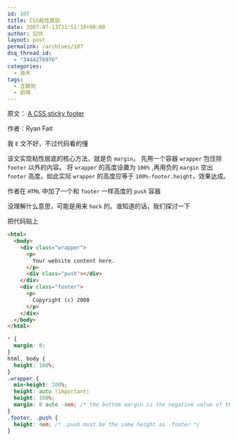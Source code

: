 ```yaml
---
id: 107
title: CSS粘性底部
date: 2007-07-13T21:51:10+00:00
author: 愆伏
layout: post
permalink: /archives/107
dsq_thread_id:
  - "3444278976"
categories:
  - 技术
tags:
  - 互联网
  - 前端
---
```

原文： [A CSS sticky footer](http://ryanfait.com/sticky-footer/)
  
作者：Ryan Fait

我 `E` 文不好，不过代码看的懂
  
该文实现粘性居底的核心方法，就是负 `margin`。
先用一个容器 `wrapper` 包住除 `footer` 以外的内容。
将 `wrapper` 的高度设置为 `100%` ,再用负的 `margin` 空出 `footer` 高度。如此实际 `wrapper` 的高度应等于 `100%-footer.height`，效果达成。

作者在 `HTML` 中加了一个和 `footer` 一样高度的 `push` 容器
  
没理解什么意思，可能是用来 `hack` 的。谁知道的话，我们探讨一下

把代码贴上

```html
<html>
  <body>
    <div class="wrapper">
      <p>
        Your website content here.
      </p>
      <div class="push"></div>
    </div>
    <div class="footer">
      <p>
        Copyright (c) 2008
      </p>
    </div>
  </body>
</html>
```

```css
* {
  margin: 0;
}
html, body {
  height: 100%;
}
.wrapper {
  min-height: 100%;
  height: auto !important;
  height: 100%;
  margin: 0 auto -4em; /* the bottom margin is the negative value of the footer's height */
}
.footer, .push {
  height: 4em; /* .push must be the same height as .footer */
}
```